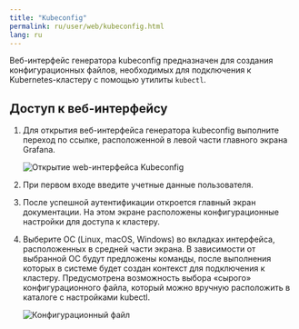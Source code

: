 ```yaml
---
title: "Kubeconfig"
permalink: ru/user/web/kubeconfig.html
lang: ru
---
```


Веб-интерфейс генератора kubeconfig предназначен для создания конфигурационных файлов, необходимых для подключения к Kubernetes-кластеру с помощью утилиты `kubectl`.

## Доступ к веб-интерфейсу

1. Для открытия веб-интерфейса генератора kubeconfig выполните переход по ссылке, расположенной в левой части главного экрана Grafana.

    ![Открытие web-интерфейса Kubeconfig](../../images/kubeconfig/kubeconfig.png)

1. При первом входе введите учетные данные пользователя.
1. После успешной аутентификации откроется главный экран документации. На этом экране расположены конфигурационные настройки для доступа к кластеру.
1. Выберите ОС (Linux, macOS, Windows) во вкладках интерфейса, расположенных в средней части экрана. В зависимости от выбранной ОС будут предложены команды, после выполнения которых в системе будет создан контекст для подключения к кластеру. Предусмотрена возможность выбора «сырого» конфигурационного файла, который можно вручную расположить в каталоге с настройками kubectl.

    ![Конфигурационный файл](../../images/kubeconfig/kubeconfig-config.png)
